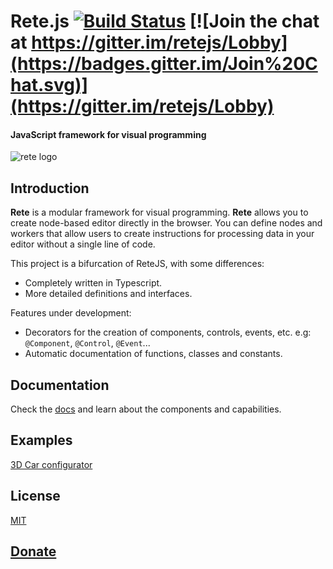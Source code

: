 Rete.js  [![Build Status](https://travis-ci.org/retejs/rete.svg?branch=master)](https://travis-ci.org/retejs/rete) 
[![Join the chat at https://gitter.im/retejs/Lobby](https://badges.gitter.im/Join%20Chat.svg)](https://gitter.im/retejs/Lobby)
====
#### JavaScript framework for visual programming

![rete logo](https://i.imgur.com/rydGu6B.png)

Introduction
----
**Rete** is a modular framework for visual programming. **Rete** allows you to create node-based editor directly in the browser. You can define nodes and workers that allow users to create instructions for processing data in your editor without a single line of code.

This project is a bifurcation of ReteJS, with some differences:
- Completely written in Typescript.
- More detailed definitions and interfaces.

Features under development:
- Decorators for the creation of components, controls, events, etc. e.g: `@Component`, `@Control`, `@Event`...
- Automatic documentation of functions, classes and constants.

Documentation
----
Check the [docs](https://rete.readthedocs.io/en/latest/) and learn about the components and capabilities.

Examples
----

[3D Car configurator](https://codesandbox.io/embed/9jp88p1jpy?view=preview)

License
----
[MIT](http://opensource.org/licenses/MIT)

[Donate](http://rete.js.org/#support)
---
